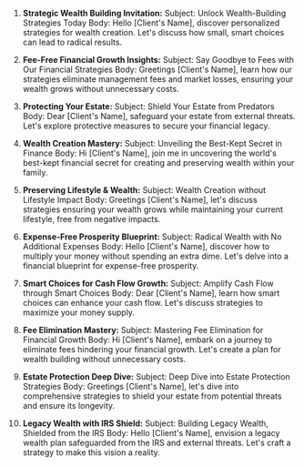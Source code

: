 1. **Strategic Wealth Building Invitation:**
   Subject: Unlock Wealth-Building Strategies Today
   Body: Hello [Client's Name], discover personalized strategies for wealth creation. Let's discuss how small, smart choices can lead to radical results.

2. **Fee-Free Financial Growth Insights:**
   Subject: Say Goodbye to Fees with Our Financial Strategies
   Body: Greetings [Client's Name], learn how our strategies eliminate management fees and market losses, ensuring your wealth grows without unnecessary costs.

3. **Protecting Your Estate:**
   Subject: Shield Your Estate from Predators
   Body: Dear [Client's Name], safeguard your estate from external threats. Let's explore protective measures to secure your financial legacy.

4. **Wealth Creation Mastery:**
   Subject: Unveiling the Best-Kept Secret in Finance
   Body: Hi [Client's Name], join me in uncovering the world's best-kept financial secret for creating and preserving wealth within your family.

5. **Preserving Lifestyle & Wealth:**
   Subject: Wealth Creation without Lifestyle Impact
   Body: Greetings [Client's Name], let's discuss strategies ensuring your wealth grows while maintaining your current lifestyle, free from negative impacts.

6. **Expense-Free Prosperity Blueprint:**
   Subject: Radical Wealth with No Additional Expenses
   Body: Hello [Client's Name], discover how to multiply your money without spending an extra dime. Let's delve into a financial blueprint for expense-free prosperity.

7. **Smart Choices for Cash Flow Growth:**
   Subject: Amplify Cash Flow through Smart Choices
   Body: Dear [Client's Name], learn how smart choices can enhance your cash flow. Let's discuss strategies to maximize your money supply.

8. **Fee Elimination Mastery:**
   Subject: Mastering Fee Elimination for Financial Growth
   Body: Hi [Client's Name], embark on a journey to eliminate fees hindering your financial growth. Let's create a plan for wealth building without unnecessary costs.

9. **Estate Protection Deep Dive:**
   Subject: Deep Dive into Estate Protection Strategies
   Body: Greetings [Client's Name], let's dive into comprehensive strategies to shield your estate from potential threats and ensure its longevity.

10. **Legacy Wealth with IRS Shield:**
    Subject: Building Legacy Wealth, Shielded from the IRS
    Body: Hello [Client's Name], envision a legacy wealth plan safeguarded from the IRS and external threats. Let's craft a strategy to make this vision a reality.
